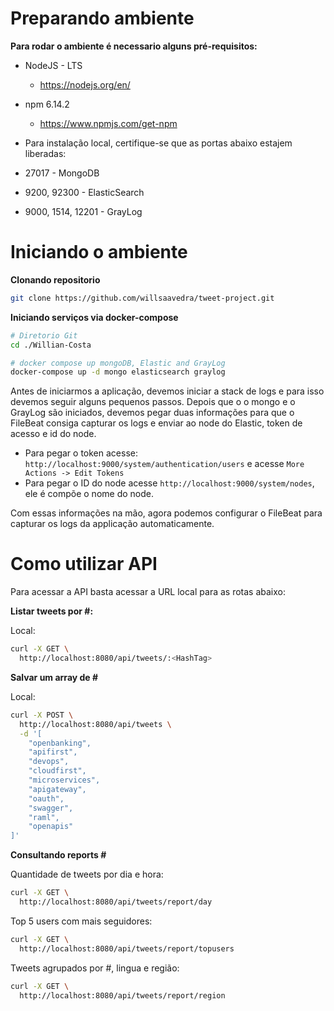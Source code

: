 # Preparando ambiente

**Para rodar o ambiente é necessario alguns pré-requisitos:**

* NodeJS - LTS
  * https://nodejs.org/en/
* npm 6.14.2
  * https://www.npmjs.com/get-npm

* Para instalação local, certifique-se que as portas abaixo estajem liberadas:

* 27017 - MongoDB
* 9200, 92300 - ElasticSearch
* 9000, 1514, 12201 - GrayLog

# Iniciando o ambiente 

**Clonando repositorio**

```bash
git clone https://github.com/willsaavedra/tweet-project.git
```

**Iniciando serviços via docker-compose**

```bash
# Diretorio Git
cd ./Willian-Costa

# docker compose up mongoDB, Elastic and GrayLog
docker-compose up -d mongo elasticsearch graylog
```

Antes de iniciarmos a aplicação, devemos iniciar a stack de logs e para isso devemos seguir alguns pequenos passos. Depois que o o mongo e o GrayLog são iniciados, devemos pegar duas informações para que o FileBeat consiga capturar os logs e enviar ao node do Elastic, token de acesso e id do node.

* Para pegar o token acesse: ```http://localhost:9000/system/authentication/users``` e acesse ```More Actions -> Edit Tokens```
* Para pegar o ID do node acesse ```http://localhost:9000/system/nodes```, ele é compõe o nome do node.

Com essas informações na mão, agora podemos configurar o FileBeat para capturar os logs da applicação automaticamente.


# Como utilizar API

Para acessar a API basta acessar a URL local para as rotas abaixo:

**Listar tweets por #:**

Local:

```bash
curl -X GET \
  http://localhost:8080/api/tweets/:<HashTag> 
```

**Salvar um array de #**

Local:

```bash
curl -X POST \
  http://localhost:8080/api/tweets \
  -d '[
	"openbanking",
	"apifirst", 
	"devops",
	"cloudfirst", 
	"microservices",
	"apigateway",
	"oauth", 
	"swagger", 
	"raml", 
	"openapis"
]'
```

**Consultando reports #**

Quantidade de tweets por dia e hora:

```bash
curl -X GET \
  http://localhost:8080/api/tweets/report/day
```

Top 5 users com mais seguidores:
```bash
curl -X GET \
  http://localhost:8080/api/tweets/report/topusers
```
Tweets agrupados por #, lingua e região:
```bash
curl -X GET \
  http://localhost:8080/api/tweets/report/region
```